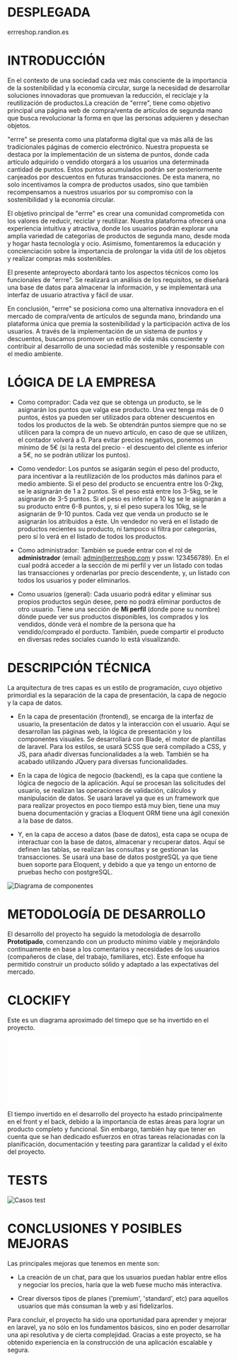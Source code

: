 # DESPLEGADA

errreshop.randion.es

# INTRODUCCIÓN
En el contexto de una sociedad cada vez más consciente de la importancia de la sostenibilidad y la economía circular, surge la necesidad de desarrollar soluciones innovadoras que promuevan la reducción, el reciclaje y la reutilización de productos.La creación de "errre", tiene como objetivo principal una página web de compra/venta de artículos de segunda mano que busca revolucionar la forma en que las personas adquieren y desechan objetos.

"errre" se presenta como una plataforma digital que va más allá de las tradicionales páginas de comercio electrónico. Nuestra propuesta se destaca por la implementación de un sistema de puntos, donde cada artículo adquirido o vendido otorgará a los usuarios una determinada cantidad de puntos. Estos puntos acumulados podrán ser posteriormente canjeados por descuentos en futuras transacciones. De esta manera, no solo incentivamos la compra de productos usados, sino que también recompensamos a nuestros usuarios por su compromiso con la sostenibilidad y la economía circular.

El objetivo principal de "errre" es crear una comunidad comprometida con los valores de reducir, reciclar y reutilizar. Nuestra plataforma ofrecerá una experiencia intuitiva y atractiva, donde los usuarios podrán explorar una amplia variedad de categorías de productos de segunda mano, desde moda y hogar hasta tecnología y ocio. Asimismo, fomentaremos la educación y concienciación sobre la importancia de prolongar la vida útil de los objetos y realizar compras más sostenibles.

El presente anteproyecto abordará tanto los aspectos técnicos como los funcionales de "errre". Se realizará un análisis de los requisitos, se diseñará una base de datos para almacenar la información, y se implementará una interfaz de usuario atractiva y fácil de usar.

En conclusión, "errre" se posiciona como una alternativa innovadora en el mercado de compra/venta de artículos de segunda mano, brindando una plataforma única que premia la sostenibilidad y la participación activa de los usuarios. A través de la implementación de un sistema de puntos y descuentos, buscamos promover un estilo de vida más consciente y contribuir al desarrollo de una sociedad más sostenible y responsable con el medio ambiente.

# LÓGICA DE LA EMPRESA
- Como comprador: Cada vez que se obtenga un producto, se le asignarán los puntos que valga ese producto. Una vez tenga más de 0 puntos, éstos ya pueden ser utilizados para obtener descuentos en todos los productos de la web. Se obtendrán puntos siempre que no se utilicen para la compra de un nuevo artículo, en caso de que se utilizen, el contador volverá a 0. Para evitar precios negativos, ponemos un mínimo de 5€ (si la resta del precio - el descuento del cliente es inferior a 5€, no se podrán utilizar los puntos).

- Como vendedor: Los puntos se asigarán según el peso del producto, para incentivar a la reutilización de los productos más dañinos para el medio ambiente. Si el peso del producto se encuentra entre los 0-2kg, se le asignarán de 1 a 2 puntos. Si el peso está entre los 3-5kg, se le asignarán de 3-5 puntos. Si el peso es inferior a 10 kg se le asignarán a su producto entre 6-8 puntos, y, si el peso supera los 10kg, se le asignarán de 9-10 puntos. Cada vez que venda un producto se le asignarán los atribuidos a éste. Un vendedor no verá en el listado de productos recientes su producto, ni tampoco si filtra por categorías, pero sí lo verá en el listado de todos los productos. 

- Como administrador: También se puede entrar con el rol de **administrador** (email: admin@errreshop.com y pssw: 123456789). En el cual podrá acceder a la sección de mi perfil y ver un listado con todas las transacciones y ordenarlas por precio descendente, y, un listado con todos los usuarios y poder eliminarlos. 

- Como usuarios (general): Cada usuario podrá editar y eliminar sus propios productos según desee, pero no podrá eliminar porductos de otro usuario. Tiene una sección de **Mi perfil** (donde pone su nombre) dónde puede ver sus productos disponibles, los comprados y los vendidos, dónde verá el nombre de la persona que ha vendido/comprado el porducto. También, puede compartir el producto en diversas redes sociales cuando lo está visualizando.   

# DESCRIPCIÓN TÉCNICA
La arquitectura de tres capas es un estilo de programación, cuyo objetivo primordial es la separación de la capa de presentación, la capa de negocio y la capa de datos.

- En la capa de presentación (frontend), se encarga de la interfaz de usuario, la presentación de datos y la interacción con el usuario. Aquí se desarrollan las páginas web, la lógica de presentación y los componentes visuales. Se desarrollará con Blade, el motor de plantillas de laravel. Para los estilos, se usará SCSS que será compilado a CSS, y JS, para añadir diversas funcionalidades a la web. También se ha acabado utilizando JQuery para diversas funcionalidades.

- En la capa de lógica de negocio (backend), es la capa que contiene la lógica de negocio de la aplicación. Aquí se procesan las solicitudes del usuario, se realizan las operaciones de validación, cálculos y manipulación de datos. Se usará laravel ya que es un framework que para realizar proyectos en poco tiempo está muy bien, tiene una muy buena documentación y gracias a Eloquent ORM tiene una ágil conexión a la base de datos.

- Y, en la capa de acceso a datos (base de datos), esta capa se ocupa de interactuar con la base de datos, almacenar y recuperar datos. Aquí se definen las tablas, se realizan las consultas y se gestionan las transacciones. Se usará una base de datos postgreSQL ya que tiene buen soporte para Eloquent, y debido a que ya tengo un entorno de pruebas hecho con postgreSQL.

![Diagrama de componentes](/public/img/md/diagrama-de-componentes.png)

# METODOLOGÍA DE DESARROLLO

 El desarrollo del proyecto ha seguido la metodología de desarrollo **Prototipado**, comenzando con un producto mínimo viable y mejorándolo continuamente en base a los comentarios y necesidades de los usuarios (compañeros de clase, del trabajo, familiares, etc). Este enfoque ha permitido construir un producto sólido y adaptado a las expectativas del mercado.

# CLOCKIFY

Este es un diagrama aproximado del timepo que se ha invertido en el proyecto. 

![Diagrama de tiempo](/public/img/md/Clockify_Time_Report_Summary_01_05_2023-11_06_2023.pdf)

El tiempo invertido en el desarrollo del proyecto ha estado principalmente en el front y el back, debido a la importancia de estas áreas para lograr un producto completo y funcional. Sin embargo, también hay que tener en cuenta que se han dedicado esfuerzos en otras tareas relacionadas con la planificación, documentación y teesting para garantizar la calidad y el éxito del proyecto.

# TESTS

![Casos test](/public/img/test.png)

# CONCLUSIONES Y POSIBLES MEJORAS

Las principales mejoras que tenemos en mente son:
- La creación de un chat, para que los usuarios puedan hablar entre ellos y negociar los precios, haría que la web fuese mucho más interactiva.

- Crear diversos tipos de planes ('premium', 'standard', etc) para aquellos usuarios que más consuman la web y así fidelizarlos.

Para concluir, el proyecto ha sido una oportunidad para aprender y mejorar en laravel, ya no sólo en los fundamentos básicos, sino en poder desarrollar una api resolutiva y de cierta complejidad. Gracias a este proyecto, se ha obtenido experiencia en la construcción de una aplicación escalable y segura.

